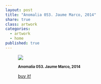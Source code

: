 ```yaml
---
layout: post
title: "Anomalia 053. Jaume Marco, 2014"
share: true
class: artwork
categories:
  - artwork
  - home
published: true
---
```


<figure class="text-center">
	<img src="http://www.inpocketart.com/wp-content/uploads/2014/07/6-anomalia-053-jaume-marco-juliol-2014-watermark.jpg">
	<figcaption>
		<p><small><strong>Anomalia 053. Jaume Marco, 2014</strong></small></p>
		<p><a href="http://www.inpocketart.com/product/anomalia-053-jaume-marco-2014/" class="btn btn-primary btn-lg"><i class="fa fa-credit-card"></i> buy it!</a></p>
	</figcaption>
</figure>